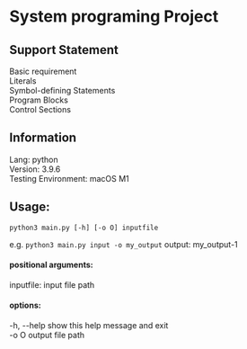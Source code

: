 # System programing Project

## Support Statement

Basic requirement  
Literals  
Symbol-defining Statements  
Program Blocks  
Control Sections

## Information

Lang: python  
Version: 3.9.6  
Testing Environment: macOS M1

## Usage:

`python3 main.py [-h] [-o O] inputfile`

e.g. `python3 main.py input -o my_output`
output: my_output-1

#### positional arguments:

inputfile: input file path

#### options:

-h, --help show this help message and exit  
-o O output file path
